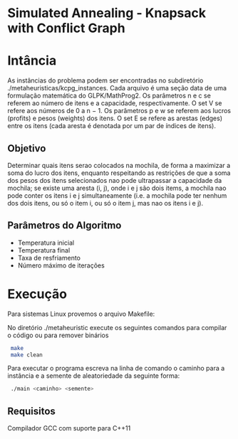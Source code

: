 # Simulated Annealing - Knapsack with Conflict Graph

# Intância

As instâncias do problema podem ser encontradas no subdiretório ./metaheuristicas/kcpg_instances. Cada arquivo é uma seção
data de uma formulação matemática do GLPK/MathProg2. Os parâmetros n e c se referem ao número de itens e a capacidade, respectivamente. O set V se refere aos números de 0 a n − 1. Os parâmetros p e w se referem aos lucros (profits) e pesos (weights) dos itens. O set E se refere as arestas (edges) entre os itens (cada aresta é denotada por um par de índices de itens).

## Objetivo

Determinar quais itens serao colocados na mochila, de forma a maximizar a soma do lucro dos itens, enquanto respeitando as restrições de que a soma dos pesos dos itens selecionados nao pode ultrapassar a capacidade da mochila; se existe uma aresta (i, j), onde i e j são dois items, a mochila nao pode conter os itens i e j simultaneamente (i.e. a mochila pode ter nenhum dos dois itens, ou só o item i, ou só o item j, mas nao os itens i e j).


## Parâmetros do Algoritmo

- Temperatura inicial
- Temperatura final
- Taxa de resfriamento
- Número máximo de iterações

# Execução

Para sistemas Linux provemos o arquivo Makefile:

No diretório ./metaheuristic execute os seguintes comandos para compilar o código ou para remover binários
```sh
 make
 make clean
```

Para executar o programa escreva na linha de comando o caminho para a instância e a semente de aleatoriedade da seguinte forma:

```sh
 ./main <caminho> <semente>
```

## Requisitos
Compilador GCC com suporte para C++11